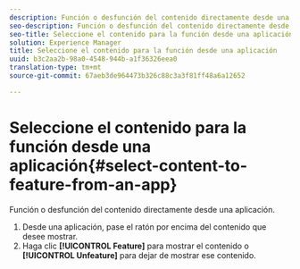 ```yaml
---
description: Función o desfunción del contenido directamente desde una aplicación.
seo-description: Función o desfunción del contenido directamente desde una aplicación.
seo-title: Seleccione el contenido para la función desde una aplicación
solution: Experience Manager
title: Seleccione el contenido para la función desde una aplicación
uuid: b3c2aa2b-98a0-4548-944b-a1f36326eea0
translation-type: tm+mt
source-git-commit: 67aeb3de964473b326c88c3a3f81ff48a6a12652

---
```



# Seleccione el contenido para la función desde una aplicación{#select-content-to-feature-from-an-app}

Función o desfunción del contenido directamente desde una aplicación.

1. Desde una aplicación, pase el ratón por encima del contenido que desee mostrar.
1. Haga clic **[!UICONTROL Feature]** para mostrar el contenido o **[!UICONTROL Unfeature]** para dejar de mostrar ese contenido.
